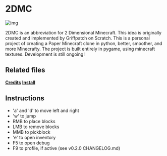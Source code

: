 # 2DMC

![img](https://media.discordapp.net/attachments/723596460427575297/939697224261206056/unknown.png?width=500&height=1000)

2DMC is an abbreviation for 2 Dimensional Minecraft. This idea is originally created and implemented by Griffpatch on Scratch. This is a personal project of creating a Paper Minecraft clone in python, better, smoother, and more Minecrafty.
The project is built entirely in pygame, using minecraft textures.
Development is still ongoing!

## Related files

**[Credits](CREDITS.md)**
**[Install](INSTALL.md)**

## Instructions

- 'a' and 'd' to move left and right
- 'w' to jump
- RMB to place blocks
- LMB to remove blocks
- MMB to pickblock
- 'e' to open inventory
- F5 to open debug
- F9 to profile, if active (see v0.2.0 CHANGELOG.md)
